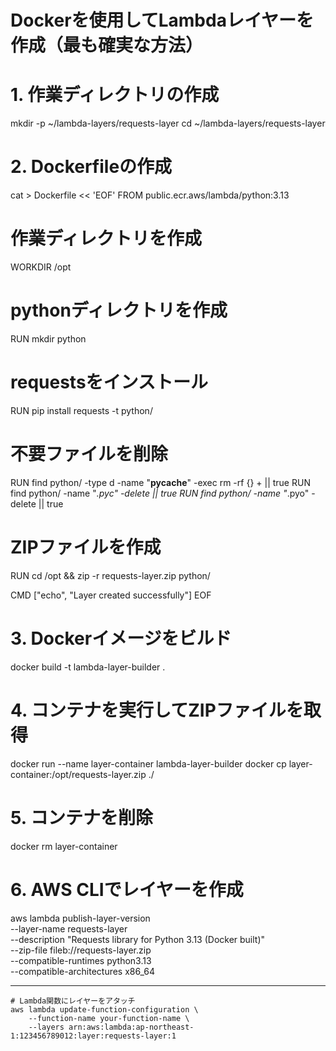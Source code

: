 # Dockerを使用してLambdaレイヤーを作成（最も確実な方法）

# 1. 作業ディレクトリの作成
mkdir -p ~/lambda-layers/requests-layer
cd ~/lambda-layers/requests-layer

# 2. Dockerfileの作成
cat > Dockerfile << 'EOF'
FROM public.ecr.aws/lambda/python:3.13

# 作業ディレクトリを作成
WORKDIR /opt

# pythonディレクトリを作成
RUN mkdir python

# requestsをインストール
RUN pip install requests -t python/

# 不要ファイルを削除
RUN find python/ -type d -name "__pycache__" -exec rm -rf {} + || true
RUN find python/ -name "*.pyc" -delete || true
RUN find python/ -name "*.pyo" -delete || true

# ZIPファイルを作成
RUN cd /opt && zip -r requests-layer.zip python/

CMD ["echo", "Layer created successfully"]
EOF

# 3. Dockerイメージをビルド
docker build -t lambda-layer-builder .

# 4. コンテナを実行してZIPファイルを取得
docker run --name layer-container lambda-layer-builder
docker cp layer-container:/opt/requests-layer.zip ./

# 5. コンテナを削除
docker rm layer-container

# 6. AWS CLIでレイヤーを作成
aws lambda publish-layer-version \
    --layer-name requests-layer \
    --description "Requests library for Python 3.13 (Docker built)" \
    --zip-file fileb://requests-layer.zip \
    --compatible-runtimes python3.13 \
    --compatible-architectures x86_64

---
```
# Lambda関数にレイヤーをアタッチ
aws lambda update-function-configuration \
    --function-name your-function-name \
    --layers arn:aws:lambda:ap-northeast-1:123456789012:layer:requests-layer:1
```
